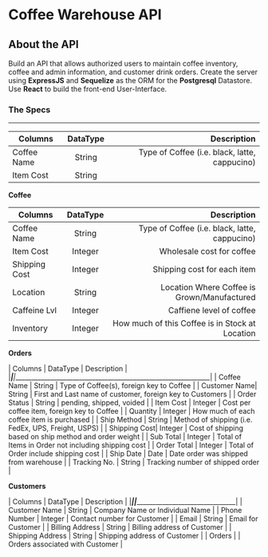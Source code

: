 # Coffee Warehouse API

**About the API**
---

Build an API that allows authorized users to maintain coffee inventory, coffee and admin information, and customer drink orders. Create the server using **ExpressJS** and **Sequelize** as the ORM for the **Postgresql** Datastore. Use **React** to build the front-end User-Interface.

### The Specs
---

|  Columns    | DataType      | Description                                   |
|-------------|:-------------:|----------------------------------------------:|
| Coffee Name |  String       | Type of Coffee (i.e. black, latte, cappucino) |
| Item Cost   |  String       | 

**Coffee**

|	 Columns  	   |		DataType	  |	 Description	 																	  	  |
|----------------|:--------------:|------------------------------------------------------:|
|	 Coffee Name   |    String		  |Type of Coffee (i.e. black, latte, cappucino)		 			|
|	 Item Cost     |    Integer		  |Wholesale cost for coffee													    |
|  Shipping Cost |    Integer		  |Shipping cost for each item														|
|	 Location      |    String		  |Location Where Coffee is Grown/Manufactured		  			|
|	 Caffeine Lvl  |    Integer		  |Caffiene level of coffee																|
|  Inventory     |    Integer	    |How much of this Coffee is in Stock at Location				|

**Orders**

|  Columns			|		DataType	 |	 Description																								|
|_______________|______________|______________________________________________________________|
|	 Coffee Name	|		String		 |	 Type of Coffee(s), foreign key to Coffee										|
|  Customer Name|		String		 |	 First and Last name of customer, foreign key to Customers	|
|	 Order Status |	  String		 |	 pending, shipped, voided																		|
|	 Item Cost		|	  Integer		 |	 Cost per coffee item, foreign key to Coffee								|
|	 Quantity	    |		Integer		 |	 How much of each coffee item is purchased									|
|	 Ship Method	|	  String		 |	 Method of shipping (i.e. FedEx, UPS, Freight, USPS)				|
|	 Shipping Cost|	  Integer	   |	 Cost of shipping based on ship method and order weight			|
|	 Sub Total	  |	  Integer	   |	 Total of Items in Order not including shipping cost				|
|	 Order Total	|	  Integer	   |	 Total of Order include shipping cost												|
|  Ship Date	  |		Date		   |	 Date order was shipped from warehouse											|
|	 Tracking No. |	  String	   |	 Tracking number of shipped order														|

**Customers**

|	 Columns			  	 |		DataType	 |	 Description											|
|____________________|_______________|____________________________________|
|	 Customer Name  	 |   String		   |	 Company Name or Individual Name	|
|  Phone Number   	 |	  Integer		 |	 Contact number for Customer			|
|	 Email				  	 |	  String		 |	 Email for Customer								|
|	 Billing Address	 |		String		 |	 Billing address of Customer			|
|	 Shipping Address	 |		String		 |	 Shipping address of Customer			|
|	 Orders					   |   						 |	 Orders associated with Customer	|




